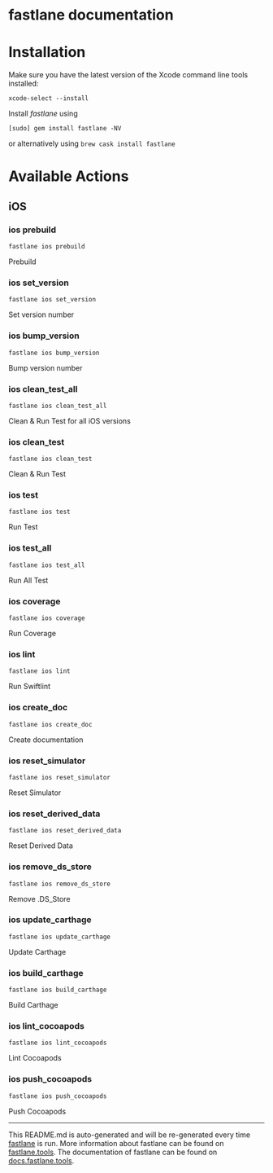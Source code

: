 fastlane documentation
================
# Installation

Make sure you have the latest version of the Xcode command line tools installed:

```
xcode-select --install
```

Install _fastlane_ using
```
[sudo] gem install fastlane -NV
```
or alternatively using `brew cask install fastlane`

# Available Actions
## iOS
### ios prebuild
```
fastlane ios prebuild
```
Prebuild
### ios set_version
```
fastlane ios set_version
```
Set version number
### ios bump_version
```
fastlane ios bump_version
```
Bump version number
### ios clean_test_all
```
fastlane ios clean_test_all
```
Clean & Run Test for all iOS versions
### ios clean_test
```
fastlane ios clean_test
```
Clean & Run Test
### ios test
```
fastlane ios test
```
Run Test
### ios test_all
```
fastlane ios test_all
```
Run All Test
### ios coverage
```
fastlane ios coverage
```
Run Coverage
### ios lint
```
fastlane ios lint
```
Run Swiftlint
### ios create_doc
```
fastlane ios create_doc
```
Create documentation
### ios reset_simulator
```
fastlane ios reset_simulator
```
Reset Simulator
### ios reset_derived_data
```
fastlane ios reset_derived_data
```
Reset Derived Data
### ios remove_ds_store
```
fastlane ios remove_ds_store
```
Remove .DS_Store
### ios update_carthage
```
fastlane ios update_carthage
```
Update Carthage
### ios build_carthage
```
fastlane ios build_carthage
```
Build Carthage
### ios lint_cocoapods
```
fastlane ios lint_cocoapods
```
Lint Cocoapods
### ios push_cocoapods
```
fastlane ios push_cocoapods
```
Push Cocoapods

----

This README.md is auto-generated and will be re-generated every time [fastlane](https://fastlane.tools) is run.
More information about fastlane can be found on [fastlane.tools](https://fastlane.tools).
The documentation of fastlane can be found on [docs.fastlane.tools](https://docs.fastlane.tools).

